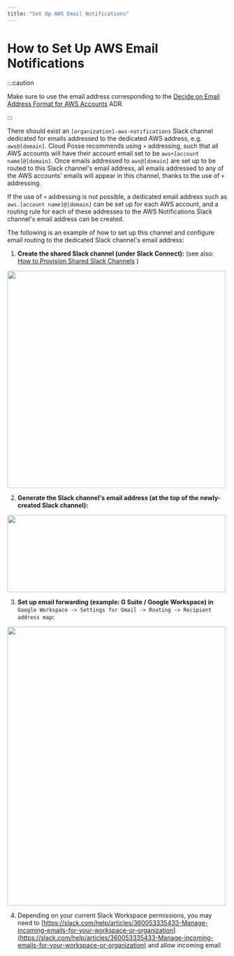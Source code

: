 ```yaml
---
title: "Set Up AWS Email Notifications"
---
```


# How to Set Up AWS Email Notifications

:::caution

Make sure to use the email address corresponding to the
[Decide on Email Address Format for AWS Accounts](/reference-architecture/fundamentals/design-decisions/cold-start/decide-on-email-address-format-for-aws-accounts)
ADR.

:::

There should exist an `[organization]-aws-notifications` Slack channel dedicated for emails addressed to the dedicated
AWS address, e.g. `aws@[domain]`. Cloud Posse recommends using `+` addressing, such that all AWS accounts will have
their account email set to be `aws+[account name]@[domain]`. Once emails addressed to `aws@[domain]` are set up to be
routed to this Slack channel's email address, all emails addressed to any of the AWS accounts' emails will appear in
this channel, thanks to the use of `+` addressing.

If the use of `+` addressing is not possible, a dedicated email address such as `aws.[account name]@[domain]` can be set
up for each AWS account, and a routing rule for each of these addresses to the AWS Notifications Slack channel's email
address can be created.

The following is an example of how to set up this channel and configure email routing to the dedicated Slack channel's
email address:

1. **Create the shared Slack channel (under Slack Connect):** (see also:
   [How to Provision Shared Slack Channels](/reference-architecture/how-to-guides/integrations/how-to-provision-shared-slack-channels)
   )

<img src="/assets/refarch/image-20211016-221505.png" height="496" width="500" /><br/>

2. **Generate the Slack channel's email address (at the top of the newly-created Slack channel):**

<img src="/assets/refarch/image-20211016-221515.png" height="176" width="500" /><br/>

3. **Set up email forwarding (example: G Suite / Google Workspace) in**
   `Google Workspace -> Settings for Gmail -> Routing -> Recipient address map`**:**

<img src="/assets/refarch/image-20211016-221527.png" height="637" width="500" /><br/>

4. Depending on your current Slack Workspace permissions, you may need to
   [https://slack.com/help/articles/360053335433-Manage-incoming-emails-for-your-workspace-or-organization](https://slack.com/help/articles/360053335433-Manage-incoming-emails-for-your-workspace-or-organization)
   and allow incoming email
